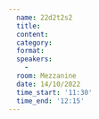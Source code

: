 ```yaml
---
  name: 22d2t2s2
  title: 
  content:
  category: 
  format: 
  speakers: 
    - 
  room: Mezzanine
  date: 14/10/2022
  time_start: '11:30'
  time_end: '12:15'
---
```

